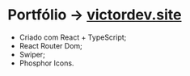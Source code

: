 # Portfólio -> [victordev.site](https://victordev.site)

- Criado com React + TypeScript;
- React Router Dom;
- Swiper;
- Phosphor Icons.